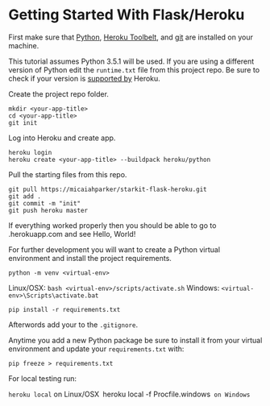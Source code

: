 # Getting Started With Flask/Heroku

First make sure that [Python](https://python.org), [Heroku Toolbelt](https://toolbelt.heroku.com), and [git](https://git-scm.com) are installed on your machine.

This tutorial assumes Python 3.5.1 will be used. If you are using a different version of Python edit the `runtime.txt` file from this project repo. Be sure to check if your version is [supported by](https://devcenter.heroku.com/articles/python-runtimes) Heroku.

Create the project repo folder.

```
mkdir <your-app-title>
cd <your-app-title>
git init
```

Log into Heroku and create app.

```
heroku login
heroku create <your-app-title> --buildpack heroku/python
```

Pull the starting files from this repo.

```
git pull https://micaiahparker/starkit-flask-heroku.git
git add .
git commit -m "init"
git push heroku master
```

If everything worked properly then you should be able to go to <your-app-title>.herokuapp.com and see Hello, World!

For further development you will want to create a Python virtual environment and install the project requirements. 


`python -m venv <virtual-env>`

Linux/OSX: `bash <virtual-env>/scripts/activate.sh`
Windows: `<virtual-env>\Scripts\activate.bat`

`pip install -r requirements.txt`

Afterwords add your <virtual-env> to the `.gitignore`.

Anytime you add a new Python package be sure to install it from your virtual environment and update your `requirements.txt` with:

`pip freeze > requirements.txt`

For local testing run:

`heroku local` on Linux/OSX`
`heroku local -f Procfile.windows` on Windows`




